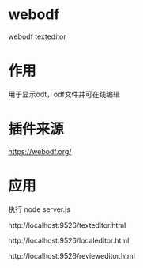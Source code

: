 # webodf
webodf texteditor

# 作用
用于显示odt，odf文件并可在线编辑

# 插件来源
https://webodf.org/

# 应用
执行 node server.js

http://localhost:9526/texteditor.html

http://localhost:9526/localeditor.html

http://localhost:9526/revieweditor.html